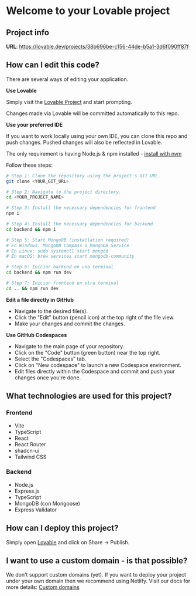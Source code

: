 # Welcome to your Lovable project

## Project info

**URL**: https://lovable.dev/projects/38b696be-c156-44de-b5a1-3d6f090ff87f

## How can I edit this code?

There are several ways of editing your application.

**Use Lovable**

Simply visit the [Lovable Project](https://lovable.dev/projects/38b696be-c156-44de-b5a1-3d6f090ff87f) and start prompting.

Changes made via Lovable will be committed automatically to this repo.

**Use your preferred IDE**

If you want to work locally using your own IDE, you can clone this repo and push changes. Pushed changes will also be reflected in Lovable.

The only requirement is having Node.js & npm installed - [install with nvm](https://github.com/nvm-sh/nvm#installing-and-updating)

Follow these steps:

```sh
# Step 1: Clone the repository using the project's Git URL.
git clone <YOUR_GIT_URL>

# Step 2: Navigate to the project directory.
cd <YOUR_PROJECT_NAME>

# Step 3: Install the necessary dependencies for frontend
npm i

# Step 4: Install the necessary dependencies for backend
cd backend && npm i

# Step 5: Start MongoDB (installation required) 
# En Windows: MongoDB Compass o MongoDB Service
# En Linux: sudo systemctl start mongod
# En macOS: brew services start mongodb-community

# Step 6: Iniciar backend en una terminal
cd backend && npm run dev

# Step 7: Iniciar frontend en otra terminal
cd .. && npm run dev
```

**Edit a file directly in GitHub**

- Navigate to the desired file(s).
- Click the "Edit" button (pencil icon) at the top right of the file view.
- Make your changes and commit the changes.

**Use GitHub Codespaces**

- Navigate to the main page of your repository.
- Click on the "Code" button (green button) near the top right.
- Select the "Codespaces" tab.
- Click on "New codespace" to launch a new Codespace environment.
- Edit files directly within the Codespace and commit and push your changes once you're done.

## What technologies are used for this project?

### Frontend
- Vite
- TypeScript
- React
- React Router
- shadcn-ui
- Tailwind CSS

### Backend
- Node.js
- Express.js
- TypeScript
- MongoDB (con Mongoose)
- Express Validator

## How can I deploy this project?

Simply open [Lovable](https://lovable.dev/projects/38b696be-c156-44de-b5a1-3d6f090ff87f) and click on Share -> Publish.

## I want to use a custom domain - is that possible?

We don't support custom domains (yet). If you want to deploy your project under your own domain then we recommend using Netlify. Visit our docs for more details: [Custom domains](https://docs.lovable.dev/tips-tricks/custom-domain/)
